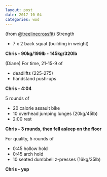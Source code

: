 ```yaml
---
layout: post
date: 2017-10-04
categories: wod
---
```


(from [@treelinecrossfit](http://www.treelinecrossfit.com)) Strength
- 7 x 2 back squat (building in weight)

**Chris - <span>90kg/199lb - 145kg/320lb</span>**

(Diane) For time, 21-15-9 of
- deadlifts (225-275)
- handstand push-ups

**Chris - <span>4:04</span>**

5 rounds of
- 20 calorie assault bike
- 10 overhead jumping lunges (20kg/45lb)
- 2:00 rest

**Chris - <span>3 rounds, then fell asleep on the floor</span>**

For quality, 5 rounds of
- 0:45 hollow hold
- 0:45 arch hold
- 10 seated dumbbell z-presses (16kg/35lb)

**Chris - <span>yep</span>**
